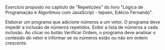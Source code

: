 Exercício proposto no capítulo de "Repetições" do livro "Lógica de Programação e Algoritmos com JavaScript - Iepsen, Edécio Fernando".

Elaborar um programa que adicione números a um vetor. O programa deve impedir a inclusão de números repetidos. Exibir a lista de números a cada inclusão. Ao clicar no botão Verificar Ordem, o programa deve analisar o conteúdo do vetor e informar se os números estão ou não em ordem crescente. 
